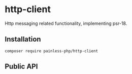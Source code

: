 # http-client

Http messaging related functionality, implementing psr-18.

## Installation

`composer require painless-php/http-client`

## Public API
